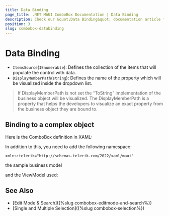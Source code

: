 ```yaml
---
title: Data Binding
page_title: .NET MAUI ComboBox Documentation | Data Binding
description: Check our &quot;Data Binding&quot; documentation article for Telerik ComboBox for .NET MAUI control.
position: 3
slug: combobox-databinding
---
```


# Data Binding

- `ItemsSource`(`IEnumerable`): Defines the collection of the items that will populate the control with data.
- `DisplayMemberPath`(`string`): Defines the name of the property which will be visualized inside the dropdown list.

> If DisplayMemberPath is not set the “ToString” implementation of the business object will be visualized. The DisplayMemberPath is a property that helps the developers to visualize an exact property from the business object they are bound to.

## Binding to a complex object

Here is the ComboBox definition in XAML:

<snippet id='combobox-getting-started-complex-object-xaml'/>

In addition to this, you need to add the following namespace:

 ```XAML
xmlns:telerik="http://schemas.telerik.com/2022/xaml/maui"
 ```

the sample business model

<snippet id='combobox-city-businessmodel'/>

and the ViewModel used:

<snippet id='combobox-cities-viewmodel'/>

## See Also

- [Edit Mode & Search]({%slug combobox-editmode-and-search%}) 
- [Single and Multiple Selection]({%slug combobox-selection%})
